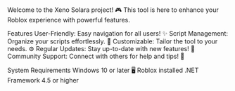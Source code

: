 Welcome to the Xeno Solara project! 🎮 This tool is here to enhance your Roblox experience with powerful features.

Features
User-Friendly: Easy navigation for all users! ✨
Script Management: Organize your scripts effortlessly. 📜
Customizable: Tailor the tool to your needs. ⚙️
Regular Updates: Stay up-to-date with new features! 🔄
Community Support: Connect with others for help and tips! 🤝


System Requirements
Windows 10 or later 🖥️
Roblox installed
.NET Framework 4.5 or higher
